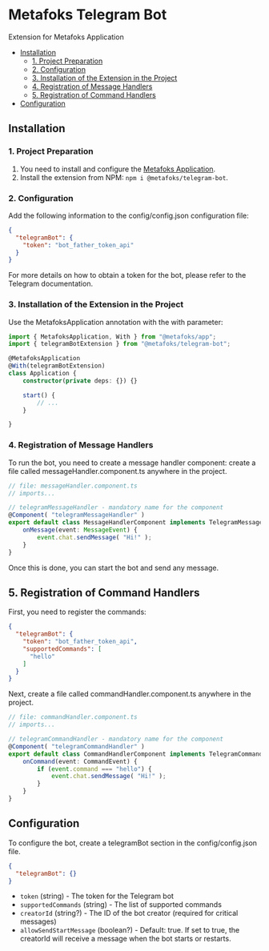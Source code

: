 # Metafoks Telegram Bot

Extension for Metafoks Application

- [Installation](#installation)
    - [1. Project Preparation](#1-project-preparation)
    - [2. Configuration](#2-configuration)
    - [3. Installation of the Extension in the Project](#3-installation-of-the-extension-in-the-project)
    - [4. Registration of Message Handlers](#4-registration-of-message-handlers)
    - [5. Registration of Command Handlers](#5-registration-of-command-handlers)
- [Configuration](#configuration)

## Installation

### 1. Project Preparation

1. You need to install and configure the [Metafoks Application](https://github.com/Meatafoks/Application).
2. Install the extension from NPM: `npm i @metafoks/telegram-bot`.

### 2. Configuration

Add the following information to the config/config.json configuration file:

```json
{
  "telegramBot": {
    "token": "bot_father_token_api"
  }
}
```

For more details on how to obtain a token for the bot, please refer to the Telegram documentation.

### 3. Installation of the Extension in the Project

Use the MetafoksApplication annotation with the with parameter:

```typescript
import { MetafoksApplication, With } from "@metafoks/app";
import { telegramBotExtension } from "@metafoks/telegram-bot";

@MetafoksApplication
@With(telegramBotExtension)
class Application {
    constructor(private deps: {}) {}

    start() {
        // ...
    }

}
```

### 4. Registration of Message Handlers

To run the bot, you need to create a message handler component: create a file called messageHandler.component.ts
anywhere in the project.

```typescript
// file: messageHandler.component.ts
// imports...

// telegramMessageHandler - mandatory name for the component
@Component( "telegramMessageHandler" )
export default class MessageHandlerComponent implements TelegramMessageHandler {
    onMessage(event: MessageEvent) {
        event.chat.sendMessage( "Hi!" );
    }
}
```

Once this is done, you can start the bot and send any message.

## 5. Registration of Command Handlers

First, you need to register the commands:

```json
{
  "telegramBot": {
    "token": "bot_father_token_api",
    "supportedCommands": [
      "hello"
    ]
  }
}
```

Next, create a file called commandHandler.component.ts anywhere in the project.

```typescript
// file: commandHandler.component.ts
// imports...

// telegramCommandHandler - mandatory name for the component
@Component( "telegramCommandHandler" )
export default class CommandHandlerComponent implements TelegramCommandHandler {
    onCommand(event: CommandEvent) {
        if (event.command === "hello") {
            event.chat.sendMessage( "Hi!" );
        }
    }
}
```

## Configuration

To configure the bot, create a telegramBot section in the config/config.json file.

```json
{
  "telegramBot": {}
}
```

- `token` (string) - The token for the Telegram bot
- `supportedCommands` (string) - The list of supported commands
- `creatorId` (string?) - The ID of the bot creator (required for critical messages)
- `allowSendStartMessage` (boolean?) - Default: true. If set to true, the creatorId will receive a message when the bot
  starts or restarts.